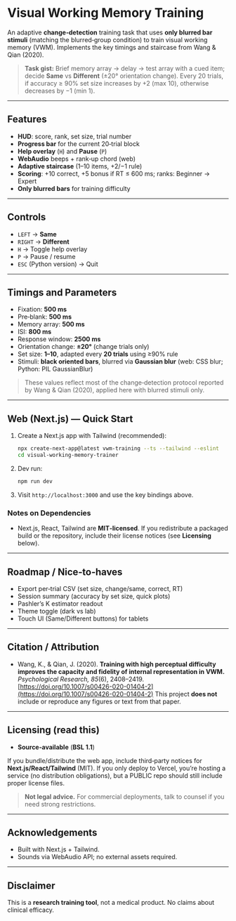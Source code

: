 # Visual Working Memory Training

An adaptive **change‑detection** training task that uses **only blurred bar stimuli** (matching the blurred‑group condition) to train visual working memory (VWM). Implements the key timings and staircase from Wang & Qian (2020).

> **Task gist:** Brief memory array → delay → test array with a cued item; decide **Same** vs **Different** (±20° orientation change). Every 20 trials, if accuracy ≥ 90% set size increases by +2 (max 10), otherwise decreases by −1 (min 1).

---

## Features

* **HUD**: score, rank, set size, trial number
* **Progress bar** for the current 20‑trial block
* **Help overlay** (`H`) and **Pause** (`P`)
* **WebAudio** beeps + rank‑up chord (web)
* **Adaptive staircase** (1–10 items, +2/−1 rule)
* **Scoring**: +10 correct, +5 bonus if RT ≤ 600 ms; ranks: Beginner → Expert
* **Only blurred bars** for training difficulty

---

## Controls

* `LEFT` → **Same**
* `RIGHT` → **Different**
* `H` → Toggle help overlay
* `P` → Pause / resume
* `ESC` (Python version) → Quit

---

## Timings and Parameters

* Fixation: **500 ms**
* Pre‑blank: **500 ms**
* Memory array: **500 ms**
* ISI: **800 ms**
* Response window: **2500 ms**
* Orientation change: **±20°** (change trials only)
* Set size: **1–10**, adapted every **20 trials** using ≥90% rule
* Stimuli: **black oriented bars**, blurred via **Gaussian blur** (web: CSS blur; Python: PIL GaussianBlur)

> These values reflect most of the change‑detection protocol reported by Wang & Qian (2020), applied here with blurred stimuli only.

---

## Web (Next.js) — Quick Start

1. Create a Next.js app with Tailwind (recommended):

   ```bash
   npx create-next-app@latest vwm-training --ts --tailwind --eslint
   cd visual-working-memory-trainer
   ```
2. Dev run:

   ```bash
   npm run dev
   ```
3. Visit `http://localhost:3000` and use the key bindings above.

### Notes on Dependencies

* Next.js, React, Tailwind are **MIT‑licensed**. If you redistribute a packaged build or the repository, include their license notices (see **Licensing** below).

---

## Roadmap / Nice‑to‑haves

* Export per‑trial CSV (set size, change/same, correct, RT)
* Session summary (accuracy by set size, quick plots)
* Pashler’s K estimator readout
* Theme toggle (dark vs lab)
* Touch UI (Same/Different buttons) for tablets

---

## Citation / Attribution

* Wang, K., & Qian, J. (2020). **Training with high perceptual difficulty improves the capacity and fidelity of internal representation in VWM.** *Psychological Research, 85*(6), 2408–2419. [https://doi.org/10.1007/s00426-020-01404-2](https://doi.org/10.1007/s00426-020-01404-2)
This project **does not** include or reproduce any figures or text from that paper.

---

## Licensing (read this)
* **Source‑available** (**BSL 1.1**) 

If you bundle/distribute the web app, include third‑party notices for **Next.js/React/Tailwind** (MIT). If you only deploy to Vercel, you’re hosting a service (no distribution obligations), but a PUBLIC repo should still include proper license files.

> **Not legal advice.** For commercial deployments, talk to counsel if you need strong restrictions.

---

## Acknowledgements

* Built with Next.js + Tailwind.
* Sounds via WebAudio API; no external assets required.

---

## Disclaimer

This is a **research training tool**, not a medical product. No claims about clinical efficacy.

